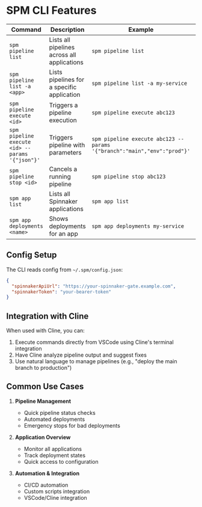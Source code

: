 # SPM CLI Features

| Command | Description | Example | Notes |
|---------|-------------|---------|-------|
| `spm pipeline list` | Lists all pipelines across all applications | `spm pipeline list` | Shows ID, name, application, and status |
| `spm pipeline list -a <app>` | Lists pipelines for a specific application | `spm pipeline list -a my-service` | Filter to see only pipelines for one app |
| `spm pipeline execute <id>` | Triggers a pipeline execution | `spm pipeline execute abc123` | Basic execution with no parameters |
| `spm pipeline execute <id> --params '{"json"}'` | Triggers pipeline with parameters | `spm pipeline execute abc123 --params '{"branch":"main","env":"prod"}'` | Pass any JSON params your pipeline accepts |
| `spm pipeline stop <id>` | Cancels a running pipeline | `spm pipeline stop abc123` | Useful for stopping problematic deployments |
| `spm app list` | Lists all Spinnaker applications | `spm app list` | Shows name, email, and pipeline count |
| `spm app deployments <name>` | Shows deployments for an app | `spm app deployments my-service` | Lists all server groups/deployments |

## Config Setup

The CLI reads config from `~/.spm/config.json`:
```json
{
  "spinnakerApiUrl": "https://your-spinnaker-gate.example.com",
  "spinnakerToken": "your-bearer-token"
}
```

## Integration with Cline

When used with Cline, you can:
1. Execute commands directly from VSCode using Cline's terminal integration
2. Have Cline analyze pipeline output and suggest fixes
3. Use natural language to manage pipelines (e.g., "deploy the main branch to production")

## Common Use Cases

1. **Pipeline Management**
   - Quick pipeline status checks
   - Automated deployments
   - Emergency stops for bad deployments

2. **Application Overview**
   - Monitor all applications
   - Track deployment states
   - Quick access to configuration

3. **Automation & Integration**
   - CI/CD automation
   - Custom scripts integration
   - VSCode/Cline integration